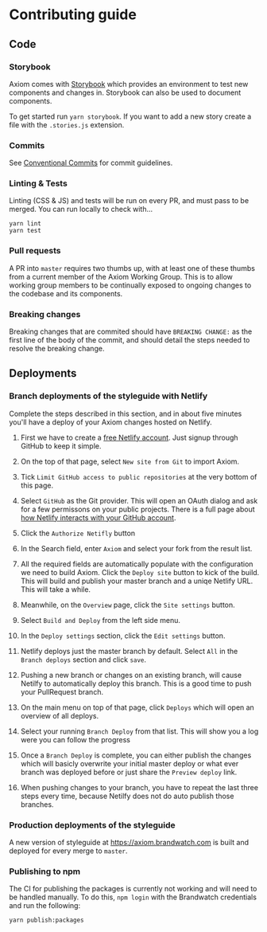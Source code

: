 # Contributing guide

## Code

### Storybook
Axiom comes with [Storybook](https://storybook.js.org/docs/basics/writing-stories/) which provides an environment to test new components and changes in. Storybook can also be used to document components. 

To get started run `yarn storybook`.
If you want to add a new story create a file with the `.stories.js` extension.

### Commits
See [Conventional Commits](https://conventionalcommits.org) for commit guidelines.

### Linting & Tests

Linting (CSS & JS) and tests will be run on every PR, and must pass to be merged. You can run locally to check with...

```
yarn lint
yarn test
```

### Pull requests

A PR into `master` requires two thumbs up, with at least one of these thumbs from a current member of the Axiom Working Group. This is to allow working group members to be continually exposed to ongoing changes to the codebase and its components.

### Breaking changes

Breaking changes that are commited should have `BREAKING CHANGE:` as the first line of the body of the commit, and should detail the steps needed to resolve the breaking change.

## Deployments

### Branch deployments of the styleguide with Netlify

Complete the steps described in this section, and in about five minutes you'll have a deploy of your Axiom changes hosted on Netlify.

1. First we have to create a [free Netlify account](https://app.netlify.com/signup). Just signup through GitHub to keep it simple.
1. On the top of that page, select `New site from Git` to import Axiom.
1. Tick `Limit GitHub access to public repositories` at the very bottom of this page.
1. Select `GitHub` as the Git provider. This will open an OAuth dialog and ask for a few permissons on your public projects. There is a full page about [how Netlify interacts with your GitHub account](https://www.netlify.com/docs/github-permissions/).
1. Click the `Authorize Netifly` button
1. In the Search field, enter `Axiom` and select your fork from the result list.
1. All the required fields are automatically populate with the configuration we need to build Axiom. Click the `Deploy site` button to kick of the build. This will build and publish your master branch and a uniqe Netlify URL. This will take a while.

1. Meanwhile, on the `Overview` page, click the `Site settings` button.
1. Select `Build and Deploy` from the left side menu.
1. In the `Deploy settings` section, click the `Edit settings` button.
1. Netlify deploys just the master branch by default. Select `All` in the `Branch deploys` section and click `save`.
1. Pushing a new branch or changes on an existing branch, will cause Netilfy to automatically deploy this branch. This is a good time to push your PullRequest branch.
1. On the main menu on top of that page, click `Deploys` which will open an overview of all deploys.
1. Select your running `Branch Deploy` from that list. This will show you a log were you can follow the progress
1. Once a `Branch Deploy` is complete, you can either publish the changes which will basicly overwrite your initial master deploy or what ever branch was deployed before or just share the `Preview deploy` link.
1. When pushing changes to your branch, you have to repeat the last three steps every time, because Netilfy does not do auto publish those branches.

### Production deployments of the styleguide

A new version of styleguide at https://axiom.brandwatch.com is built and deployed for every merge to `master`.

### Publishing to npm

The CI for publishing the packages is currently not working and will need to be handled manually. To do this, `npm login` with the Brandwatch credentials and run the following:

```sh
yarn publish:packages
```
